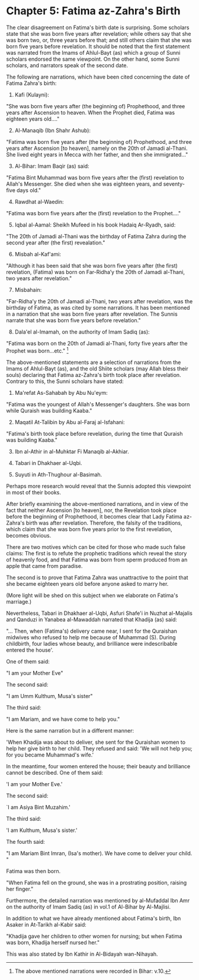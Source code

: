 Chapter 5: Fatima az-Zahra's Birth
==================================

The clear disagreement on Fatima's birth date is surprising. Some
scholars state that she was born five years after revelation; while
others say that she was born two, or, three years before that; and still
others claim that she was born five years before revelation. It should
be noted that the first statement was narrated from the Imams of
Ahlul-Bayt (as) which a group of Sunni scholars endorsed the same
viewpoint. On the other hand, some Sunni scholars, and narrators speak
of the second date.

The following are narrations, which have been cited concerning the date
of Fatima Zahra's birth:

1. Kafi (Kulayni):

"She was born five years after (the beginning of) Prophethood, and three
years after Ascension to heaven. When the Prophet died, Fatima was
eighteen years old...."

2. Al-Manaqib (Ibn Shahr Ashub):

"Fatima was born five years after (the beginning of) Prophethood, and
three years after Ascension [to heaven], namely on the 20th of Jamadi
al-Thani. She lived eight years in Mecca with her father, and then she
immigrated..."

3. Al-Bihar: Imam Baqir (as) said:

"Fatima Bint Muhammad was born five years after the (first) revelation
to Allah's Messenger. She died when she was eighteen years, and
seventy-five days old."

4. Rawdhat al-Waedin:

"Fatima was born five years after the (first) revelation to the
Prophet...."

5. Iqbal al-Aamal: Sheikh Mufeed in his book Hadaiq Ar-Ryadh, said:

"The 20th of Jamadi al-Thani was the birthday of Fatima Zahra during the
second year after (the first) revealation."

6. Misbah al-Kaf'ami:

"Although it has been said that she was born five years after (the
first) revelation, (Fatima) was born on Far-Ridha’y the 20th of Jamadi
al-Thani, two years after revelation."

7. Misbahain:

"Far-Ridha’y the 20th of Jamadi al-Thani, two years after revelation,
was the birthday of Fatima, as was cited by some narrations. It has been
mentioned in a narration that she was born five years after revelation.
The Sunnis narrate that she was born five years before revelation."

8. Dala'el al-Imamah, on the authority of Imam Sadiq (as):

"Fatima was born on the 20th of Jamadi al-Thani, forty five years after
the Prophet was born...etc." [^1]

The above-mentioned statements are a selection of narrations from the
Imams of Ahlul-Bayt (as), and the old Shiite scholars (may Allah bless
their souls) declaring that Fatima az-Zahra's birth took place after
revelation. Contrary to this, the Sunni scholars have stated:

1. Ma'refat As-Sahabah by Abu Nu'eym:

"Fatima was the youngest of Allah's Messenger's daughters. She was born
while Quraish was building Kaaba."

2. Maqatil At-Talibin by Abu al-Faraj al-Isfahani:

"Fatima's birth took place before revelation, during the time that
Quraish was building Kaaba."

3. Ibn al-Athir in al-Muhktar Fi Manaqib al-Akhiar.

4. Tabari in Dhakhaer al-Uqbi.

5. Suyuti in Ath-Thughour al-Basimah.

Perhaps more research would reveal that the Sunnis adopted this
viewpoint in most of their books.

After briefly examining the above-mentioned narrations, and in view of
the fact that neither Ascension [to heaven], nor, the Revelation took
place before the beginning of Prophethood, it becomes clear that Lady
Fatima az-Zahra's birth was after revelation. Therefore, the falsity of
the traditions, which claim that she was born five years prior to the
first revelation, becomes obvious.

There are two motives which can be cited for those who made such false
claims: The first is to refute the prophetic traditions which reveal the
story of heavenly food, and that Fatima was born from sperm produced
from an apple that came from paradise.

The second is to prove that Fatima Zahra was unattractive to the point
that she became eighteen years old before anyone asked to marry her.

(More light will be shed on this subject when we elaborate on Fatima's
marriage.)

Nevertheless, Tabari in Dhakhaer al-Uqbi, Asfuri Shafe'i in Nuzhat
al-Majalis and Qanduzi in Yanabea al-Mawaddah narrated that Khadija (as)
said:

"... Then, when (Fatima's) delivery came near, I sent for the Quraishan
midwives who refused to help me because of Muhammad (S). During
childbirth, four ladies whose beauty, and brilliance were indescribable
entered the house'.

One of them said:

"I am your Mother Eve"

The second said:

"I am Umm Kulthum, Musa's sister"

The third said:

"I am Mariam, and we have come to help you."

Here is the same narration but in a different manner:

'When Khadija was about to deliver, she sent for the Quraishan women to
help her give birth to her child. They refused and said: 'We will not
help you; for you became Muhammad's wife.'

In the meantime, four women entered the house; their beauty and
brilliance cannot be described. One of them said:

'I am your Mother Eve.'

The second said:

\`I am Asiya Bint Muzahim.'

The third said:

'I am Kulthum, Musa's sister.'

The fourth said:

"I am Mariam Bint Imran, (Isa's mother). We have come to deliver your
child. "

Fatima was then born.

"When Fatima fell on the ground, she was in a prostrating position,
raising her finger."

Furthermore, the detailed narration was mentioned by al-Mufaddal Ibn Amr
on the authority of Imam Sadiq (as) in vol.1 of Al-Bihar by Al-Majlisi.

In addition to what we have already mentioned about Fatima's birth, Ibn
Asaker in At-Tarikh al-Kabir said:

"Khadija gave her children to other women for nursing; but when Fatima
was born, Khadija herself nursed her."

This was also stated by Ibn Kathir in Al-Bidayah wan-Nihayah.

[^1]: The above mentioned narrations were recorded in Bihar: v.10.


